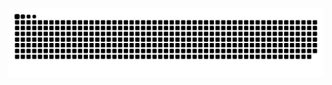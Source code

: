 ![Snake animation](https://github.com/luislimait/luislimait/blob/output/github-contribution-grid-snake.svg)
